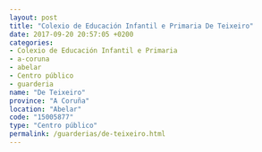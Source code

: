 ```yaml
---
layout: post
title: "Colexio de Educación Infantil e Primaria De Teixeiro"
date: 2017-09-20 20:57:05 +0200
categories:
- Colexio de Educación Infantil e Primaria
- a-coruna
- abelar
- Centro público
- guarderia
name: "De Teixeiro"
province: "A Coruña"
location: "Abelar"
code: "15005877"
type: "Centro público"
permalink: /guarderias/de-teixeiro.html
---
```

